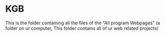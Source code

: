 # KGB
This is the folder containing all the files of the "All program Webpages" (a folder on ur computer, This folder contains all of ur web related projects)
